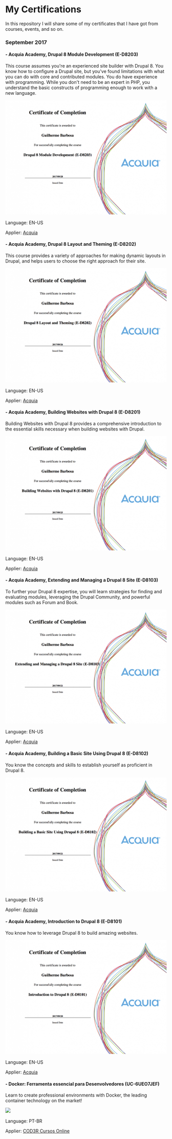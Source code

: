 # My Certifications
In this repository I will share some of my certificates that I have got from courses, events, and so on.

###  **September 2017**

#### - Acquia Academy, Drupal 8 Module Development (E-D8203)

This course assumes you're an experienced site builder with Drupal 8. You know how to configure a Drupal site, but you've found limitations with what you can do with core and contributed modules. You do have experience with programming. While you don't need to be an expert in PHP, you understand the basic constructs of programming enough to work with a new language.

![](Courses/Acquia/Drupal8/certification-Drupal-8-Module-Development-guilherme.barbosa.png)

Language: EN-US

Applier: [Acquia](https://customers.acquiacademy.com)

#### - Acquia Academy, Drupal 8 Layout and Theming (E-D8202)

This course provides a variety of approaches for making dynamic layouts in Drupal, and helps users to choose the right approach for their site.

![](Courses/Acquia/Drupal8/certification-Drupal-8-Layout-and-Theming-guilherme.barbosa.png)

Language: EN-US

Applier: [Acquia](https://customers.acquiacademy.com)

#### - Acquia Academy, Building Websites with Drupal 8 (E-D8201)

Building Websites with Drupal 8 provides a comprehensive introduction to the essential skills necessary when building websites with Drupal.

![](Courses/Acquia/Drupal8/certification-Building-Websites-with-Drupal-8-guilherme.barbosa.png)

Language: EN-US

Applier: [Acquia](https://customers.acquiacademy.com)

#### - Acquia Academy, Extending and Managing a Drupal 8 Site (E-D8103)

To further your Drupal 8 expertise, you will learn strategies for finding and evaluating modules, leveraging the Drupal Community, and powerful modules such as Forum and Book.

![](Courses/Acquia/Drupal8/certification-Extending-and-Managing-a-Drupal-8-Site-guilherme.barbosa.png)

Language: EN-US

Applier: [Acquia](https://customers.acquiacademy.com)

#### - Acquia Academy, Building a Basic Site Using Drupal 8 (E-D8102)

You know the concepts and skills to establish yourself as proficient in Drupal 8.

![](Courses/Acquia/Drupal8/certification-Building-a-Basic-Site-Using-Drupal-8-guilherme.barbosa.png)

Language: EN-US

Applier: [Acquia](https://customers.acquiacademy.com)

#### - Acquia Academy, Introduction to Drupal 8 (E-D8101)

You know how to leverage Drupal 8 to build amazing websites.

![](Courses/Acquia/Drupal8/certification-Introduction-to-Drupal-8-guilherme.barbosa.png)

Language: EN-US

Applier: [Acquia](https://customers.acquiacademy.com)

#### - Docker: Ferramenta essencial para Desenvolvedores (UC-6UEO7JEF)

Learn to create professional environments with Docker, the leading container technology on the market!

![](Courses/Udemy/Docker/UC-6UEO7JEF.png)

Language: PT-BR

Applier: [COD3R Cursos Online](https://www.cod3r.com.br)
